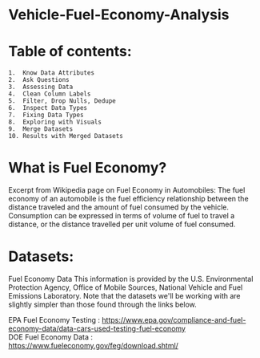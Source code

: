 # Vehicle-Fuel-Economy-Analysis
# Table of contents:
    1.  Know Data Attributes
    2.  Ask Questions
    3.  Assessing Data
    4.  Clean Column Labels
    5.  Filter, Drop Nulls, Dedupe
    6.  Inspect Data Types
    7.  Fixing Data Types
    8.  Exploring with Visuals
    9.  Merge Datasets
    10. Results with Merged Datasets

# What is Fuel Economy?
Excerpt from Wikipedia page on Fuel Economy in Automobiles: The fuel economy of an automobile is the fuel efficiency relationship between the distance traveled and the amount of fuel consumed by the vehicle. Consumption can be expressed in terms of volume of fuel to travel a distance, or the distance travelled per unit volume of fuel consumed.

# Datasets:
Fuel Economy Data This information is provided by the U.S. Environmental Protection Agency, Office of Mobile Sources, National Vehicle and Fuel Emissions Laboratory. Note that the datasets we'll be working with are slightly simpler than those found through the links below.

EPA Fuel Economy Testing : https://www.epa.gov/compliance-and-fuel-economy-data/data-cars-used-testing-fuel-economy \
DOE Fuel Economy Data : https://www.fueleconomy.gov/feg/download.shtml/ 


